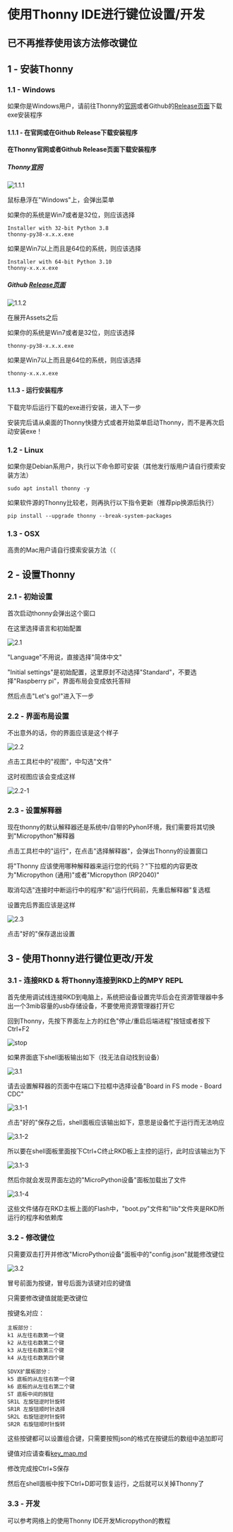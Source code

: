 # 使用Thonny IDE进行键位设置/开发

## 已不再推荐使用该方法修改键位

## 1 - 安装Thonny

### 1.1 - Windows

如果你是Windows用户，请前往Thonny的[官网](https://thonny.org/)或者Github的[Release页面](https://github.com/thonny/thonny/releases)下载exe安装程序

#### 1.1.1 - 在官网或在Github Release下载安装程序

**在Thonny官网或者Github Release页面下载安装程序**

##### **Thonny[官网](https://thonny.org/)**

![1.1.1](PICs/thonny/1.1.1.png)

鼠标悬浮在"Windows"上，会弹出菜单

如果你的系统是Win7或者是32位，则应该选择
```
Installer with 32-bit Python 3.8
thonny-py38-x.x.x.exe
```

如果是Win7以上而且是64位的系统，则应该选择
```
Installer with 64-bit Python 3.10
thonny-x.x.x.exe
```

##### **Github [Release页面](https://github.com/thonny/thonny/releases)**

![1.1.2](PICs/thonny/1.1.2.png)

在展开Assets之后

如果你的系统是Win7或者是32位，则应该选择
```
thonny-py38-x.x.x.exe
```

如果是Win7以上而且是64位的系统，则应该选择
```
thonny-x.x.x.exe
```

#### 1.1.3 - 运行安装程序

下载完毕后运行下载的exe进行安装，进入下一步

安装完后请从桌面的Thonny快捷方式或者开始菜单启动Thonny，而不是再次启动安装exe！

### 1.2 - Linux

如果你是Debian系用户，执行以下命令即可安装（其他发行版用户请自行摸索安装方法）

```
sudo apt install thonny -y
```

如果软件源的Thonny比较老，则再执行以下指令更新（推荐pip换源后执行）
```
pip install --upgrade thonny --break-system-packages
```

### 1.3 - OSX

高贵的Mac用户请自行摸索安装方法（（

## 2 - 设置Thonny

### 2.1 - 初始设置

首次启动thonny会弹出这个窗口

在这里选择语言和初始配置

![2.1](PICs/thonny/2.1.png)

"Language"不用说，直接选择"简体中文"

"Initial settings"是初始配置，这里原封不动选择"Standard"，不要选择"Raspberry pi"，界面布局会变成依托答辩

然后点击"Let's go!"进入下一步

### 2.2 - 界面布局设置

不出意外的话，你的界面应该是这个样子

![2.2](PICs/thonny/2.2.png)

点击工具栏中的"视图"，中勾选"文件"

这时视图应该会变成这样

![2.2-1](PICs/thonny/2.2-1.png)

### 2.3 - 设置解释器

现在thonny的默认解释器还是系统中/自带的Pyhon环境，我们需要将其切换到"Micropython"解释器

点击工具栏中的"运行"，在点击"选择解释器"，会弹出Thonny的设置窗口

将"Thonny 应该使用哪种解释器来运行您的代码？"下拉框的内容更改为"Micropython (通用)"或者"Micropython (RP2040)"

取消勾选"连接时中断运行中的程序"和"运行代码前，先重启解释器"复选框

设置完后界面应该是这样

![2.3](PICs/thonny/2.3.png)

点击"好的"保存退出设置

## 3 - 使用Thonny进行键位更改/开发
<!--  -->
### 3.1 - 连接RKD & 将Thonny连接到RKD上的MPY REPL

首先使用调试线连接RKD到电脑上，系统把设备设置完毕后会在资源管理器中多出一个3mib容量的usb存储设备，不要使用资源管理器打开它

回到Thonny，先按下界面左上方的红色"停止/重启后端进程"按钮或者按下Ctrl+F2

![stop](PICs/thonny/stop.png)

如果界面底下shell面板输出如下（找无法自动找到设备）

![3.1](PICs/thonny/3.1.png)

请去设置解释器的页面中在端口下拉框中选择设备"Board in FS mode - Board CDC"

![3.1-1](PICs/thonny/3.1-1.png)

点击"好的"保存之后，shell面板应该输出如下，意思是设备忙于运行而无法响应

![3.1-2](PICs/thonny/3.1-2.png)

所以要在shell面板里面按下Ctrl+C终止RKD板上主控的运行，此时应该输出为下

![3.1-3](PICs/thonny/3.1-3.png)

然后你就会发现界面左边的"MicroPython设备"面板加载出了文件

![3.1-4](PICs/thonny/3.1-4.png)

这些文件储存在RKD主板上面的Flash中，"boot.py"文件和"lib"文件夹是RKD所运行的程序和依赖库

### 3.2 - 修改键位

只需要双击打开并修改"MicroPython设备"面板中的"config.json"就能修改键位

![3.2](PICs/thonny/3.2.png)

冒号前面为按键，冒号后面为该键对应的键值

只需要修改键值就能更改键位

按键名对应：
```
主板部分：
k1 从左往右数第一个键
k2 从左往右数第二个键
k3 从左往右数第三个键
k4 从左往右数第四个键

SDVX扩展板部分：
k5 底板的从左往右第一个键
k6 底板的从左往右第二个键
ST 底板中间的按钮
SR1L 左旋钮逆时针旋转
SR1R 左旋钮顺时针选择
SR2L 右旋钮逆时针旋转
SR2R 右旋钮顺时针旋转
```

这些按键都可以设置组合键，只需要按照json的格式在按键后的数组中追加即可

键值对应请查看[key_map.md](key_map.md)

修改完成按Ctrl+S保存

然后在shell面板中按下Ctrl+D即可恢复运行，之后就可以关掉Thonny了

### 3.3 - 开发

可以参考网络上的使用Thonny IDE开发Micropython的教程
